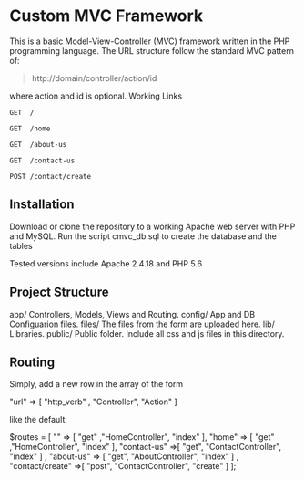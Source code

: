 Custom MVC Framework
====================
This is a  basic Model-View-Controller (MVC) framework written in the PHP programming language. The URL structure follow the standard MVC pattern of: 
> http://domain/controller/action/id

where action and id is optional. Working Links

`GET  /`

`GET  /home`

`GET  /about-us`

`GET  /contact-us`

`POST /contact/create`

Installation
------------

Download or clone the repository to a working Apache web server with PHP and MySQL. 
Run the script cmvc_db.sql to create the database and the tables 

Tested versions include Apache 2.4.18 and PHP 5.6

Project Structure
-----------------

app/    Controllers, Models, Views and Routing.
config/ App and DB Configuarion files.
files/  The files from the form are uploaded here. 
lib/    Libraries.
public/ Public folder. Include all css and js files in this directory.
  
Routing
-------
Simply, add a new row in the array of the form 

"url" => [ "http_verb" , "Controller", "Action" ]

like the default:

$routes = [
    "" => [ "get" ,"HomeController", "index" ],
    "home" => [ "get" ,"HomeController", "index" ],
    "contact-us" =>[ "get", "ContactController", "index" ] ,
    "about-us" => [ "get", "AboutController", "index" ] ,
    "contact/create" =>[ "post", "ContactController", "create" ]
];
